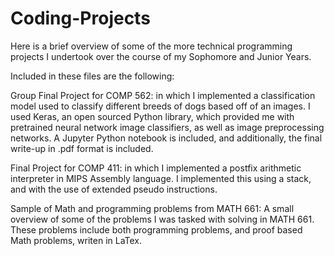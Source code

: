 # Coding-Projects
Here is a brief overview of some of the more technical programming projects I undertook over the course of my Sophomore
and Junior Years.

Included in these files are the following:

Group Final Project for COMP 562: in which I implemented a classification model used to classify different breeds
of dogs based off of an images. I used Keras, an open sourced Python library, which provided me with pretrained neural network image
classifiers, as well as image preprocessing networks. A Jupyter Python notebook is included, and additionally, the final write-up in .pdf 
format is included.

Final Project for COMP 411: in which I implemented a postfix arithmetic interpreter in MIPS Assembly language. I implemented this using
a stack, and with the use of extended pseudo instructions.

Sample of Math and programming problems from MATH 661: A small overview of some of the problems I was tasked with solving in MATH 661. These problems include both programming problems, and proof based Math problems, writen in LaTex.
